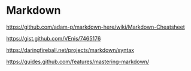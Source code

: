 # Markdown

https://github.com/adam-p/markdown-here/wiki/Markdown-Cheatsheet

https://gist.github.com/VEnis/7465176

https://daringfireball.net/projects/markdown/syntax

https://guides.github.com/features/mastering-markdown/